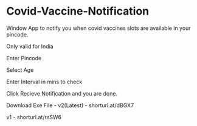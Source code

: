 # Covid-Vaccine-Notification

Window App to notify you when covid vaccines slots are available in your pincode.

Only valid for India

Enter Pincode

Select Age

Enter Interval in mins to check 

Click Recieve Notification and you are done.



Download Exe File - 
v2(Latest) - shorturl.at/dBGX7

v1         - shorturl.at/rsSW6
